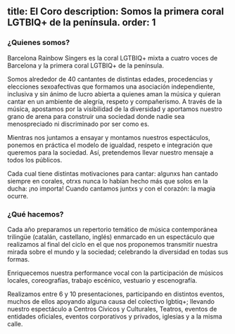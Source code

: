 title: El Coro
description: Somos la primera coral LGTBIQ+ de la península.
order: 1
----
### ¿Quienes somos?

Barcelona Rainbow Singers es la coral LGTBIQ+ mixta a cuatro voces de Barcelona y la primera coral LGTBIQ+ de la península.

Somos alrededor de 40 cantantes de distintas edades, procedencias y elecciones sexoafectivas que formamos una asociación independiente, inclusiva y sin ánimo de lucro abierta a quienes aman la música y quieran cantar en un ambiente de alegría, respeto y compañerismo. A través de la música, apostamos por la visibilidad de la diversidad y aportamos nuestro grano de arena para construir una sociedad donde nadie sea menospreciado ni discriminado por ser como es.

Mientras nos juntamos a ensayar y montamos nuestros espectáculos, ponemos en práctica el modelo de igualdad, respeto e integración que queremos para la sociedad. Así, pretendemos llevar nuestro mensaje a todos los públicos.  

Cada cual tiene distintas motivaciones para cantar: algunxs han cantado siempre en corales, otrxs nunca lo habían hecho más que solos en la ducha: ¡no importa! Cuando cantamos juntxs y con el corazón: la magia ocurre.


### ¿Qué hacemos?

Cada año preparamos un repertorio temático de música contemporánea trilingüe (catalán, castellano, inglés) enmarcado en un espectáculo que realizamos al final del ciclo en el que nos proponemos transmitir nuestra mirada sobre el mundo y la sociedad; celebrando la diversidad en todas sus formas.

Enriquecemos nuestra performance vocal con la participación de músicos locales, coreografías, trabajo escénico, vestuario y escenografía.

Realizamos entre 6 y 10 presentaciones, participando en distintos eventos, muchos de ellos apoyando alguna causa del colectivo lgbtiq+; llevando nuestro espectáculo a Centros Cívicos y Culturales, Teatros, eventos de entidades oficiales, eventos corporativos y privados, iglesias y a la misma calle.
